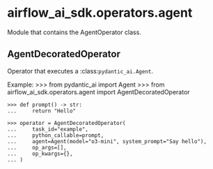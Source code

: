 # airflow_ai_sdk.operators.agent

Module that contains the AgentOperator class.

## AgentDecoratedOperator

Operator that executes a :class:`pydantic_ai.Agent`.

Example:
    >>> from pydantic_ai import Agent
    >>> from airflow_ai_sdk.operators.agent import AgentDecoratedOperator

    >>> def prompt() -> str:
    ...     return "Hello"

    >>> operator = AgentDecoratedOperator(
    ...     task_id="example",
    ...     python_callable=prompt,
    ...     agent=Agent(model="o3-mini", system_prompt="Say hello"),
    ...     op_args=[],
    ...     op_kwargs={},
    ... )

